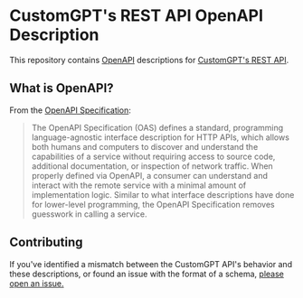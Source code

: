 # CustomGPT's REST API OpenAPI Description

This repository contains [OpenAPI](https://www.openapis.org/) descriptions for [CustomGPT's REST API](https://docs.customgpt.ai/reference/i-api-homepage).

## What is OpenAPI?

From the [OpenAPI Specification](https://github.com/OAI/OpenAPI-Specification):

> The OpenAPI Specification (OAS) defines a standard, programming language-agnostic interface description for HTTP APIs, which allows both humans and computers to discover and understand the capabilities of a service without requiring access to source code, additional documentation, or inspection of network traffic. When properly defined via OpenAPI, a consumer can understand and interact with the remote service with a minimal amount of implementation logic. Similar to what interface descriptions have done for lower-level programming, the OpenAPI Specification removes guesswork in calling a service.

## Contributing

If you've identified a mismatch between the CustomGPT API's behavior and these descriptions, or found an issue with the format of a schema, [please open an issue.](https://github.com/Poll-The-People/customgpt-cookbook/issues/new?template=schema-inaccuracy.md)